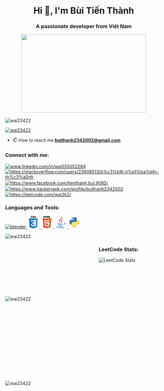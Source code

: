 <h1 align="center">Hi 👋, I'm Bùi Tiến Thành</h1>
<h3 align="center">A passionate developer from Việt Nam</h3>
<p align="center">
    <img alt="" class="hCL kVc L4E MIw" fetchpriority="auto" loading="auto" src="https://i.pinimg.com/originals/8f/0f/1a/8f0f1a58f61495c4d27bec21c31d7a28.gif" width="400" height="250">
</p>

<p align="left"> <img src="https://komarev.com/ghpvc/?username=wai23422&label=Profile%20views&color=0e75b6&style=flat" alt="wai23422" /> </p>

<p align="left"> <a href="https://github.com/ryo-ma/github-profile-trophy"><img src="https://github-profile-trophy.vercel.app/?username=wai23422" alt="wai23422" height="100" width="900"/></a> </p>

- 📫 How to reach me **buithanh2342002@gmail.com**

<h3 align="left">Connect with me:</h3>
<p align="left">
<a href="https://linkedin.com/in/wai555052284" target="blank"><img align="center" src="https://raw.githubusercontent.com/rahuldkjain/github-profile-readme-generator/master/src/images/icons/Social/linked-in-alt.svg" alt="www.linkedin.com/in/wai555052284" height="30" width="40" /></a>
<a href="https://stackoverflow.com/users/23609513/b%c3%b9i-ti%e1%ba%bfn-th%c3%a0nh" target="blank"><img align="center" src="https://raw.githubusercontent.com/rahuldkjain/github-profile-readme-generator/master/src/images/icons/Social/stack-overflow.svg" alt="https://stackoverflow.com/users/23609513/b%c3%b9i-ti%e1%ba%bfn-th%c3%a0nh" height="30" width="40" /></a>
<a href="https://fb.com/tienthanh.bui.9085/" target="blank"><img align="center" src="https://raw.githubusercontent.com/rahuldkjain/github-profile-readme-generator/master/src/images/icons/Social/facebook.svg" alt="https://www.facebook.com/tienthanh.bui.9085/" height="30" width="40" /></a>
<a href="https://www.hackerrank.com/profile/buithanh2342002" target="blank"><img align="center" src="https://raw.githubusercontent.com/rahuldkjain/github-profile-readme-generator/master/src/images/icons/Social/hackerrank.svg" alt="https://www.hackerrank.com/profile/buithanh2342002" height="30" width="40" /></a>
<a href="https://www.leetcode.com/wai2k2/" target="blank"><img align="center" src="https://raw.githubusercontent.com/rahuldkjain/github-profile-readme-generator/master/src/images/icons/Social/leet-code.svg" alt="https://leetcode.com/wai2k2/" height="30" width="40" /></a>
</p>

<h3 align="left">Languages and Tools:</h3>
<p align="left"> <a href="https://www.blender.org/" target="_blank" rel="noreferrer"> <img src="https://download.blender.org/branding/community/blender_community_badge_white.svg" alt="blender" width="40" height="40"/> </a> <a href="https://www.w3schools.com/css/" target="_blank" rel="noreferrer"> <img src="https://raw.githubusercontent.com/devicons/devicon/master/icons/css3/css3-original-wordmark.svg" alt="css3" width="40" height="40"/> </a> <a href="https://www.w3.org/html/" target="_blank" rel="noreferrer"> <img src="https://raw.githubusercontent.com/devicons/devicon/master/icons/html5/html5-original-wordmark.svg" alt="html5" width="40" height="40"/> </a> <a href="https://www.java.com" target="_blank" rel="noreferrer"> <img src="https://raw.githubusercontent.com/devicons/devicon/master/icons/java/java-original.svg" alt="java" width="40" height="40"/> </a> <a href="https://www.python.org" target="_blank" rel="noreferrer"> <img src="https://raw.githubusercontent.com/devicons/devicon/master/icons/python/python-original.svg" alt="python" width="40" height="40"/> </a> </p>

<p><img align="left" src="https://github-readme-stats.vercel.app/api/top-langs?username=wai23422&show_icons=true&locale=en&layout=compact" alt="wai23422" height="200" width="300"/></p>
<p>&nbsp;<img align="left" src="https://github-readme-stats.vercel.app/api?username=wai23422&show_icons=true&locale=en" alt="wai23422" height="270" width="500" /></p>

<p><img align="left" src="https://github-readme-stats.vercel.app/api/top-langs?username=wai23422&show_icons=true&locale=en&layout=compact" alt="wai23422" /></p>

<h3 align="left">LeetCode Stats:</h3>

![LeetCode Stats](https://leetcard.jacoblin.cool/WaI2k2?width=930&height=380&theme=light&font=Crimson%20Pro&ext=heatmap&border=5&radius=20)


